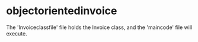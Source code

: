 # objectorientedinvoice
The 'Invoiceclassfile' file holds the Invoice class, and the 'maincode' file will execute.
